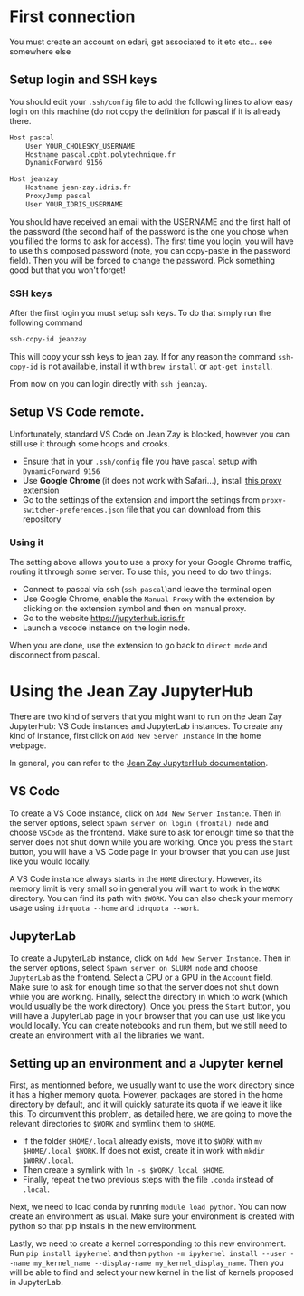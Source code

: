 # First connection

You must create an account on edari, get associated to it etc etc... see somewhere else

## Setup login and SSH keys

You should edit your `.ssh/config` file to add the following lines to allow easy login on this machine (do not copy the definition for pascal if it is already there.

```bash
Host pascal
    User YOUR_CHOLESKY_USERNAME
    Hostname pascal.cpht.polytechnique.fr
    DynamicForward 9156

Host jeanzay
    Hostname jean-zay.idris.fr
    ProxyJump pascal
    User YOUR_IDRIS_USERNAME
```

You should have received an email with the USERNAME and the first half of the password (the second half of the password is the one you chose when you filled the forms to ask for access).
The first time you login, you will have to use this composed password (note, you can copy-paste in the password field).
Then you will be forced to change the password. Pick something good but that you won't forget!

### SSH keys

After the first login you must setup ssh keys. To do that simply run the following command

```bash
ssh-copy-id jeanzay
```

This will copy your ssh keys to jean zay. If for any reason the command `ssh-copy-id` is not available, install it with `brew install` or `apt-get install`.

From now on you can login directly with `ssh jeanzay`.

## Setup VS Code remote.

Unfortunately, standard VS Code on Jean Zay is blocked, however you can still use it through some hoops and crooks.

 - Ensure that in your `.ssh/config` file you have `pascal` setup with `DynamicForward 9156` 
 - Use **Google Chrome** (it does not work with Safari...), install [this proxy extension](https://chromewebstore.google.com/detail/proxy-switcher-and-manage/onnfghpihccifgojkpnnncpagjcdbjod)
 - Go to the settings of the extension and import the settings from `proxy-switcher-preferences.json` file that you can download from this repository

### Using it

The setting above allows you to use a proxy for your Google Chrome traffic, routing it through some server. To use this, you need to do two things:

 - Connect to pascal via ssh (`ssh pascal`)and leave the terminal open
 - Use Google Chrome, enable the `Manual Proxy` with the extension by clicking on the extension symbol and then on manual proxy.
 - Go to the website https://jupyterhub.idris.fr
 - Launch a vscode instance on the login node.

When you are done, use the extension to go back to `direct mode` and disconnect from pascal.



# Using the Jean Zay JupyterHub

There are two kind of servers that you might want to run on the Jean Zay JupyterHub: VS Code instances and JupyterLab instances. To create any kind of instance, first click on `Add New Server Instance` in the home webpage.

In general, you can refer to the [Jean Zay JupyterHub documentation](https://idris-cnrs.gitlab.io/jupyter/jupyter-documentation/).


## VS Code

To create a VS Code instance, click on `Add New Server Instance`. Then in the server options, select `Spawn server on login (frontal) node` and choose `VSCode` as the frontend. Make sure to ask for enough time so that the server does not shut down while you are working. Once you press the `Start` button, you will have a VS Code page in your browser that you can use just like you would locally.

A VS Code instance always starts in the `HOME` directory. However, its memory limit is very small so in general you will want to work in the `WORK` directory. You can find its path with `$WORK`. You can also check your memory usage using `idrquota --home` and `idrquota --work`.


## JupyterLab

To create a JupyterLab instance, click on `Add New Server Instance`. Then in the server options, select `Spawn server on SLURM node` and choose `JupyterLab` as the frontend. Select a CPU or a GPU in the `Account` field. Make sure to ask for enough time so that the server does not shut down while you are working. Finally, select the directory in which to work (which would usually be the work directory). Once you press the `Start` button, you will have a JupyterLab page in your browser that you can use just like you would locally. You can create notebooks and run them, but we still need to create an environment with all the libraries we want.

## Setting up an environment and a Jupyter kernel

First, as mentionned before, we usually want to use the work directory since it has a higher memory quota. However, packages are stored in the home directory by default, and it will quickly saturate its quota if we leave it like this. To circumvent this problem, as detailed [here](http://www.idris.fr/jean-zay/gpu/jean-zay-gpu-python-env.html), we are going to move the relevant directories to `$WORK` and symlink them to `$HOME`.
- If the folder `$HOME/.local` already exists, move it to `$WORK` with `mv $HOME/.local $WORK`. If does not exist, create it in work with `mkdir $WORK/.local`.
- Then create a symlink with `ln -s $WORK/.local $HOME`.
- Finally, repeat the two previous steps with the file `.conda` instead of `.local`.

Next, we need to load conda by running `module load python`. You can now create an environment as usual. Make sure your environment is created with python so that pip installs in the new environment.

Lastly, we need to create a kernel corresponding to this new environment. Run `pip install ipykernel` and then `python -m ipykernel install --user --name my_kernel_name --display-name my_kernel_display_name`. Then you will be able to find and select your new kernel in the list of kernels proposed in JupyterLab.